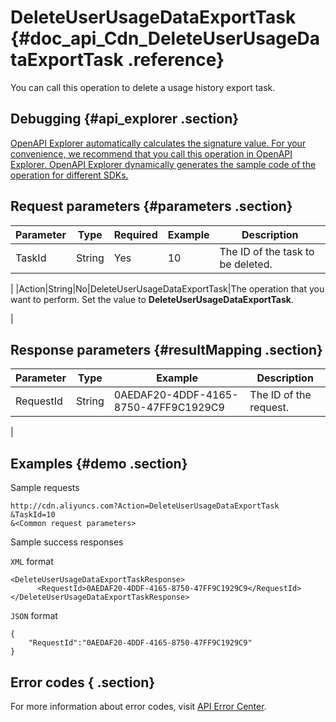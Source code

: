 # DeleteUserUsageDataExportTask {#doc_api_Cdn_DeleteUserUsageDataExportTask .reference}

You can call this operation to delete a usage history export task.

## Debugging {#api_explorer .section}

[OpenAPI Explorer automatically calculates the signature value. For your convenience, we recommend that you call this operation in OpenAPI Explorer. OpenAPI Explorer dynamically generates the sample code of the operation for different SDKs.](https://api.aliyun.com/#product=Cdn&api=DeleteUserUsageDataExportTask&type=RPC&version=2018-05-10)

## Request parameters {#parameters .section}

|Parameter|Type|Required|Example|Description|
|---------|----|--------|-------|-----------|
|TaskId|String|Yes|10|The ID of the task to be deleted.

 |
|Action|String|No|DeleteUserUsageDataExportTask|The operation that you want to perform. Set the value to **DeleteUserUsageDataExportTask**.

 |

## Response parameters {#resultMapping .section}

|Parameter|Type|Example|Description|
|---------|----|-------|-----------|
|RequestId|String|0AEDAF20-4DDF-4165-8750-47FF9C1929C9|The ID of the request.

 |

## Examples {#demo .section}

Sample requests

``` {#request_demo}
http://cdn.aliyuncs.com?Action=DeleteUserUsageDataExportTask
&TaskId=10
&<Common request parameters>
```

Sample success responses

`XML` format

``` {#xml_return_success_demo}
<DeleteUserUsageDataExportTaskResponse>
	  <RequestId>0AEDAF20-4DDF-4165-8750-47FF9C1929C9</RequestId>
</DeleteUserUsageDataExportTaskResponse>
```

`JSON` format

``` {#json_return_success_demo}
{
	"RequestId":"0AEDAF20-4DDF-4165-8750-47FF9C1929C9"
}
```

## Error codes { .section}

For more information about error codes, visit [API Error Center](https://error-center.alibabacloud.com/status/product/Cdn).

